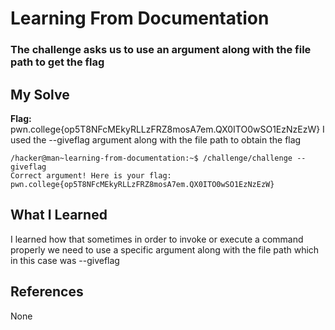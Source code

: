 # Learning From Documentation
### The challenge asks us to use an argument along with the file path to get the flag


## My Solve
**Flag:** pwn.college{op5T8NFcMEkyRLLzFRZ8mosA7em.QX0ITO0wSO1EzNzEzW}
I used the --giveflag argument along with the file path to obtain the
flag

```
/hacker@man~learning-from-documentation:~$ /challenge/challenge --giveflag
Correct argument! Here is your flag:
pwn.college{op5T8NFcMEkyRLLzFRZ8mosA7em.QX0ITO0wSO1EzNzEzW}
```

## What I Learned
I learned how that sometimes in order  to invoke or execute a command 
properly we need to use a specific argument along with the file path which
in this case was --giveflag

## References
None